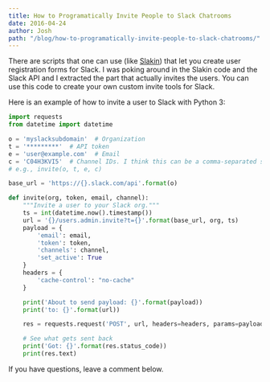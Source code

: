```yaml
---
title: How to Programatically Invite People to Slack Chatrooms
date: 2016-04-24
author: Josh
path: "/blog/how-to-programatically-invite-people-to-slack-chatrooms/"
---
```


There are scripts that one can use (like <a href="https://github.com/rauchg/slackin">Slakin</a>) that let you create user registration forms for Slack. I was poking around in the Slakin code and the Slack API and I extracted the part that actually invites the users. You can use this code to create your own custom invite tools for Slack.

Here is an example of how to invite a user to Slack with Python 3:

```python
import requests
from datetime import datetime

o = 'myslacksubdomain'  # Organization
t = '*********'  # API token
e = 'user@example.com'  # Email
c = 'C04H3KVI5'  # Channel IDs. I think this can be a comma-separated string of channels
# e.g., invite(o, t, e, c)

base_url = 'https://{}.slack.com/api'.format(o)

def invite(org, token, email, channel):
    """Invite a user to your Slack org."""
    ts = int(datetime.now().timestamp())
    url = '{}/users.admin.invite?t={}'.format(base_url, org, ts)
    payload = {
        'email': email,
        'token': token,
        'channels': channel,
        'set_active': True
    }
    headers = {
        'cache-control': "no-cache"
    }

    print('About to send payload: {}'.format(payload))
    print('to: {}'.format(url))

    res = requests.request('POST', url, headers=headers, params=payload)

    # See what gets sent back
    print('Got: {}'.format(res.status_code))
    print(res.text)
```

If you have questions, leave a comment below.
